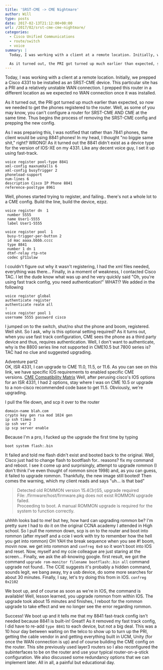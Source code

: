 ```yaml
---
title: 'SRST-CME -> CME Nightmare'
author: Will
type: posts
date: 2017-02-13T21:12:00+00:00
url: /2017/02/srst-cme-cme-nightmare/
categories:
  - Cisco Unified Communications
  - route/switch
  - voice
summary: |
  Today, I was working with a client at a remote location. Initially, we prepped a Cisco 4331 to be installed as an SRST-CME device. This particular site has a PRI and a relatively unstable WAN connection. I prepped this router in a different location as we expected no WAN connection once it was installed.

  As it turned out, the PRI got turned up much earlier than expected, so now we needed to get the phones registered to the router. Well, as some of you may know, you can't configure a router for SRST-CME AND CME at the same time. Thus begins the process of removing the SRST-CME config and prepping the new config.
---
```

Today, I was working with a client at a remote location. Initially, we prepped a Cisco 4331 to be installed as an SRST-CME device. This particular site has a PRI and a relatively unstable WAN connection. I prepped this router in a different location as we expected no WAN connection once it was installed.

As it turned out, the PRI got turned up much earlier than expected, so now we needed to get the phones registered to the router. Well, as some of you may know, you can't configure a router for SRST-CME AND CME at the same time. Thus begins the process of removing the SRST-CME config and prepping the new config.

As I was preparing this, I was notified that rather than 7841 phones, the client would be using 8841 phones! In my head, I thought "no biggie same shit," right? WRONG! As it turned out the 8841 didn't exist as a device type for the version of IOS-XE on my 4331. Like any decent voice guy, I set it up using fast-track.

```Shell
voice register pool-type 8841
xml-config maxnumXalls 6
xml-config busyTrigger 2
phoneload-support
num-lines 6
description Cisco IP Phone 8841
reference-pooltype 8961
```

Well, phones started trying to register, and failing.. there's not a whole lot to a CME config. Build the line, build the device, ezpz.

```Shell
voice register dn  1
 number 5555
 name User1-5555
 label User1-5555
```

```Shell
voice register pool  1
 busy-trigger-per-button 2
 id mac aaaa.bbbb.cccc
 type 8841
 number 1 dn 1
 dtmf-relay rtp-nte
 codec g711ulaw
```

I couldn't figure out why it wasn't registering, I had the xml files needed, everything was there… Finally, in a moment of weakness, I contacted Cisco TAC. I let the dude know what was up and he very quickly said "Oh, you're using fast track config, you need authentication!" WHAT!? We added in the following

```Shell
voice register global
authenticate register
authenticate realm all
!
voice register pool 1
username 5555 password cisco
```

I jumped on to the switch, shut/no shut the phone and boom, registered. Well shit. So I ask, why is this optional setting required? As it turns out, when you use fast track configuration, CME sees the phone as a third party device and thus, requires authentication. Well, I don't want to authenticate, why is the 8800 series line not supported in CME10.5 but 7800 series is? TAC had no clue and suggested upgrading.

Adventure part2  
OK, ISR 4331, I can upgrade to CME 11.0, 11.5, or 11.6. As you can see on this link, we have specific IOS requirements to enabled specific CME versions.&nbsp;[CME Compatibility Matrix](http://web.archive.org/web/20190907085127/http://www.cisco.com/c/en/us/td/docs/voice_ip_comm/cucme/requirements/guide/33matrix.html) Well, after perusing cisco's IOS options for an ISR 4331, I had 2 options, stay where I was on CME 10.5 or upgrade to a non-cisco recommended code base to get 11.5. Obviously, we're upgrading.

I pull the file down, and scp it over to the router

```Shell
domain-name blah.com
crypto key gen rsa mod 1024 gen
ip ssh timeo 3
ip ssh ver 2
ip scp server enable
```

Because I'm a pro, I fucked up the upgrade the first time by typing
 
`boot system flash:.bin`

It failed and told me flash didn't exist and booted back to the original. Well, Cisco just had to change flash to bootflash for.. reasons? fix my command and reboot. I see it come up and surprisingly, attempt to upgrade rommon (I don't think I've even thought of rommon since 1998) and, as you can guess, it failed to upgrade rommon. Thankfully, the new image still booted! Then comes the warning, which my client reads and says "uh… is that bad"

> Detected old ROMMON version 15.4(3r)S5, upgrade required               
> File: /firmware/host/firmware.pkg does not exist ROMMON upgrade failed.    
> Proceeding to boot. A manual ROMMON upgrade is required for the system to function correctly.

uhhhh looks bad to me! but hey, how hard can upgrading rommon be? I'm pretty sure I had to do it on the original CCNA academy I attended in High school. So I pull the rommon down, scp is on to the router and boot into rommon (after myself and a ccie I work with try to remember how the hell you get into rommon) OH YAH the break sequence when you see #! boom, movin now. we get into rommon and `confreg 0x0` so it won't boot into IOS and reset. Now, myself and my ccie colleague are just staring at the screen… Finally, we ask the all-knowing google. first result, we got the command `upgrade rom-monitor filename bootflash:.bin all` command upgrade not found.. The CCIE suggests it's probably a hidden command, sounds legit, we bang away, try a usb device, do some more searches for about 30 minutes. Finally, I say, let's try doing this from in IOS. `confreg 0x2102`

We boot up, and of course as soon as we're in IOS, the command is available! Well, lesson learned, you upgrade rommon from within IOS. The upgrade took about 15 minutes and finishes, I reboot for the rommon upgrade to take effect and we no longer see the error regarding rommon.

Success! We boot up and it tells me that my 8841 fast-track config isn't needed because 8841 is built-in! Great!! As it removed my fast track config, I did have to re-add `type 8841` to each device, but not a big deal. This was a 10 hour day between waiting on the telco to show up to turn up the PRI, getting the cable vendor in and getting everything built in UCM, Unity (for once the WAN connection is up) and of course building the CME config on the router. This site previously used layer3 routers so I also reconfigured the subinterfaces to be on the router and use your typical router-on-a-stick configuration. We also discussed some redundancy options that we can implement later. All in all, a painful but educational day.
